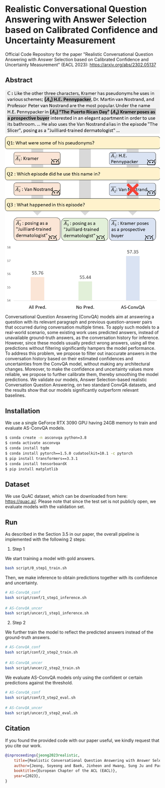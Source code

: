 # Realistic Conversational Question Answering with Answer Selection based on Calibrated Confidence and Uncertainty Measurement

Official Code Repository for the paper "Realistic Conversational Question Answering with Answer Selection based on Calibrated Confidence and Uncertainty Measurement" (EACL 2023): https://arxiv.org/abs/2302.05137

## Abstract
<img align="middle" width="900" src="./images/asconvqa.png">


Conversational Question Answering (ConvQA) models aim at answering a question with its relevant paragraph and previous question-answer pairs that occurred during conversation multiple times. To apply such models to a real-world scenario, some existing work uses predicted answers, instead of unavailable ground-truth answers, as the conversation history for inference. However, since these models usually predict wrong answers, using all the predictions without filtering significantly hampers the model performance. To address this problem, we propose to filter out inaccurate answers in the conversation history based on their estimated confidences and uncertainties from the ConvQA model, without making any architectural changes. Moreover, to make the confidence and uncertainty values more reliable, we propose to further calibrate them, thereby smoothing the model predictions. We validate our models, Answer Selection-based realistic Conversation Question Answering, on two standard ConvQA datasets, and the results show that our models significantly outperform relevant baselines.

## Installation

We use a single GeForce RTX 3090 GPU having 24GB memory to train and evaluate AS-ConvQA models.

```bash
$ conda create -n asconvqa python=3.8
$ conda activate asconvqa
$ conda install tqdm
$ conda install pytorch==1.5.0 cudatoolkit=10.1 -c pytorch
$ pip install transformers==3.3.1
$ conda install tensorboardX
$ pip install matplotlib
```


## Dataset
We use QuAC dataset, which can be downloaded from here: https://quac.ai/. Please note that since the test set is not publicly open, we evaluate models with the validation set.

## Run
As described in the Section 3.5 in our paper, the overall pipeline is implemented with the following 2 steps:

1. Step 1

We start training a model with gold answers.
```bash
bash script/0_step1_train.sh
```

Then, we make inference to obtain predictions together with its confidence and uncertainty.

```bash
# AS-ConvQA_conf
bash script/conf/1_step1_inference.sh

# AS-ConvQA_uncer
bash script/uncer/1_step1_inference.sh
```

2. Step 2

We further train the model to reflect the predicted answers instead of the ground-truth answers.

```bash
# AS-ConvQA_conf
bash script/conf/2_step2_train.sh

# AS-ConvQA_uncer
bash script/uncer/2_step2_train.sh
```

We evaluate AS-ConvQA models only using the confident or certain predictions against the threshold.

```bash
# AS-ConvQA_conf
bash script/conf/3_step2_eval.sh

# AS-ConvQA_uncer
bash script/uncer/3_step2_eval.sh
```

## Citation
If you found the provided code with our paper useful, we kindly request that you cite our work.
```BibTex
@inproceedings{jeong2023realistic,
    title={Realistic Conversational Question Answering with Answer Selection based on Calibrated Confidence and Uncertainty Measurement},
    author={Jeong, Soyeong and Baek, Jinheon and Hwang, Sung Ju and Park, Jong C.},
    booktitle={European Chapter of the ACL (EACL)},
    year={2023},
}
```